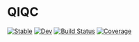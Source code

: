 # QIQC

[![Stable](https://img.shields.io/badge/docs-stable-blue.svg)](https://exAClior.github.io/QIQC.jl/stable/)
[![Dev](https://img.shields.io/badge/docs-dev-blue.svg)](https://exAClior.github.io/QIQC.jl/dev/)
[![Build Status](https://github.com/exAClior/QIQC.jl/actions/workflows/CI.yml/badge.svg?branch=main)](https://github.com/exAClior/QIQC.jl/actions/workflows/CI.yml?query=branch%3Amain)
[![Coverage](https://codecov.io/gh/exAClior/QIQC.jl/branch/main/graph/badge.svg)](https://codecov.io/gh/exAClior/QIQC.jl)
